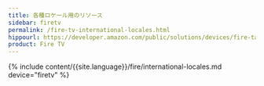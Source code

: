 ```yaml
---
title: 各種ロケール用のリソース
sidebar: firetv
permalink: /fire-tv-international-locales.html
hippourl: https://developer.amazon.com/public/solutions/devices/fire-tablets/app-development/07-resources-for-international-locales
product: Fire TV
---
```


{% include content/{{site.language}}/fire/international-locales.md device="firetv" %}
